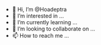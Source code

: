 - 👋 Hi, I’m @Hoadeptra
- 👀 I’m interested in ...
- 🌱 I’m currently learning ...
- 💞️ I’m looking to collaborate on ...
- 📫 How to reach me ...

<!---
Hoadeptra/Hoadeptra is a ✨ special ✨ repository because its `README.md` (this file) appears on your GitHub profile.
You can click the Preview link to take a look at your changes.
--->
